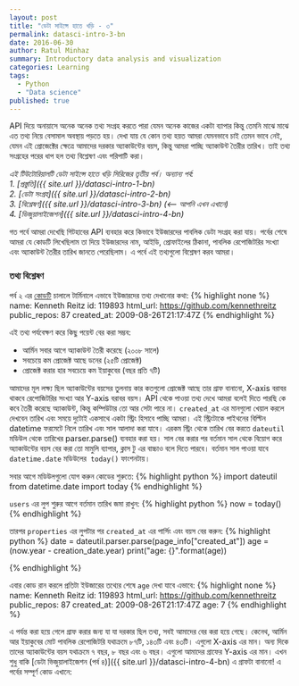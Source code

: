 ```yaml
---
layout: post
title: "ডেটা সাইন্সে হাতে খড়ি - ৩"
permalink: datasci-intro-3-bn
date: 2016-06-30
author: Ratul Minhaz
summary: Introductory data analysis and visualization
categories: Learning
tags:
  - Python
  - "Data science"
published: true
---
```



API দিয়ে অনায়াসে অনেক অনেক তথ্য সংগ্রহ করতে পারা যেমন অনেক কাজের একটা ব্যাপার কিন্তু তেমনি মাঝে মাঝে এত তথ্য নিয়ে বেসামাল অবস্থায় পড়তে হয়। দেখা যায় যে কোন তথ্য হয়ত আমরা যেমনভাবে চাই তেমন ভাবে নেই, যেমন এই প্রোজেক্টের ক্ষেত্রে আমাদের দরকার অ্যাকাউন্টের বয়স, কিন্তু আমরা পাচ্ছি অ্যাকাউন্ট তৈরীর তারিখ। তাই তথ্য সংগ্রহের পরের ধাপ হল তথ্য বিশ্লেষণ এবং পরিপাটি করা।


*এই টিউটোরিয়ালটি ডেটা সাইন্সে হাতে খড়ি সিরিজের তৃতীয় পর্ব। অন্যান্য পর্ব:*<br>
*1. [প্রস্তুতি]({{ site.url }}/datasci-intro-1-bn)*<br>
*2. [ডেটা সংগ্রহ]({{ site.url }}/datasci-intro-2-bn)*<br>
*3. [বিশ্লেষণ]({{ site.url }}/datasci-intro-3-bn) (<-- আপনি এখন এখানে)*<br>
*4. [ভিজুয়ালাইজেশন]({{ site.url }}/datasci-intro-4-bn)*<br>


গত পর্বে আমরা দেখেছি গিটহাবের API ব্যবহার করে কিভাবে ইউজারদের পাবলিক ডেটা সংগ্রহ করা যায়। পর্বের শেষে আমরা যে কোডটি লিখেছিলাম তা দিয়ে ইউজারদের নাম, আইডি, প্রোফাইলের ঠিকানা, পাবলিক রেপোজিটরির সংখ্যা এবং অ্যাকাউন্ট তৈরীর তারিখ জানতে পেরেছিলাম। এ পর্বে এই তথ্যগুলো বিশ্লেষণ করব আমরা।


### তথ্য বিশ্লেষণ

পর্ব ২ এর [কোডটি](https://gist.github.com/mnzr/30fbd4e6fd3177a53f83) চালালে টার্মিনালে এভাবে ইউজারদের তথ্য দেখানোর কথা:
{% highlight none %}
name: Kenneth Reitz
id: 119893
html_url: https://github.com/kennethreitz
public_repos: 87
created_at: 2009-08-26T21:17:47Z
{% endhighlight %}


এই তথ্য পর্যবেক্ষণ করে কিছু পয়েন্ট বের করা সম্ভব:

* আর্মিন সবার আগে অ্যাকাউন্ট তৈরী করেছে (২০০৮ সালে)
* সবচেয়ে কম প্রোজেক্ট আছে ডনের (২৫টি প্রোজেক্ট)
* প্রোজেক্ট করার হার সবচেয়ে কম ইয়াকুবের (বছর প্রতি ৭টি)

আমাদের মূল লক্ষ্য ছিল অ্যাকাউন্টের বয়সের তুলনায় কার কতগুলো প্রোজেক্ট আছে তার গ্রাফ বানানো, X-axis বরাবর থাকবে রেপোজিটরির সংখ্যা আর Y-axis বরাবর বয়স। API থেকে পাওয়া তথ্য দেখে আমরা বলেই দিতে পারছি কে কবে তৈরী করেছে অ্যাকাউন্ট, কিন্তু কম্পিউটার তো আর সেটা পারে না। `created_at` এর মানগুলো খেয়াল করলে দেখবেন তারিখ এবং সময়ে দুটোই একসাথে একটা স্ট্রিং হিসাবে পাচ্ছি আমরা। এই স্ট্রিংটাকে পাইথনের বিল্টিন datetime ফরমেটে নিলে  তারিখ এবং সাল আলাদা করা যাবে। এরকম স্ট্রিং থেকে তারিখ বের করতে `dateutil` মডিউল থেকে তারিখের parser.parse() ব্যবহার করা হয়। সাল বের করার পর বর্তমান সাল থেকে বিয়োগ করে অ্যাকাউন্টের বয়স বের করা তো মামুলি ব্যাপার, ক্লাস টু এর বাচ্চাও বলে দিতে পারবে। বর্তমান সাল পাওয়া যাবে `datetime.date` মডিউলের ‍ `today()` ফাংশনটায়। 

সবার আগে মডিউলগুলো যোগ করুন কোডের শুরুতে:‌
{% highlight python %}
import dateutil
from datetime.date import today
{% endhighlight %}

`users` এর লুপ শুরুর আগে বর্তমান তারিখ জমা রাখুন:
{% highlight python %}
now = today()
{% endhighlight %}

তারপর `properties` এর লুপটার পর `created_at` এর পার্সিং এবং বয়স বের করুন:
{% highlight python %}
date = dateutil.parser.parse(page_info["created_at"])
age = (now.year - creation_date.year)
print("age: {}".format(age))

{% endhighlight %}

এবার কোড রান করলে প্রতিটা ইউজারের তথ্যের শেষে  `age` দেখা যাবে এভাবে:
{% highlight none %}
name: Kenneth Reitz
id: 119893
html_url: https://github.com/kennethreitz
public_repos: 87
created_at: 2009-08-26T21:17:47Z
age: 7
{% endhighlight %}

এ পর্যন্ত করা হয়ে গেলে গ্রাফ করার জন্য যা যা দরকার ছিল তথ্য, সবই আমাদের বের করা হয়ে গেছে। কেনেথ, আর্মিন আর ইয়াকুবের মোট পাবলিক রেপোজিটরি যথাক্রমে ৮৭টি, ১৪৩টি এবং ৪৩টি। এগুলো X-axis এর মান। অন্য দিকে তাদের অ্যাকাউন্টের বয়স যথাক্রমে ৭ বছর, ৮ বছর এবং ৬ বছর। এগুলো আমাদের গ্রাফের Y-axis এর মান। এখন শুধু বাকি [ডেটা ভিজুয়ালাইজেশন (পর্ব ৪)]({{ site.url }}/datasci-intro-4-bn) এ গ্রাফটা বানানো! এ পর্বের সম্পূর্ণ কোড এখানে:

<script src="https://gist.github.com/mnzr/0aa974967ded413f3a0213078620b741.js"></script>
